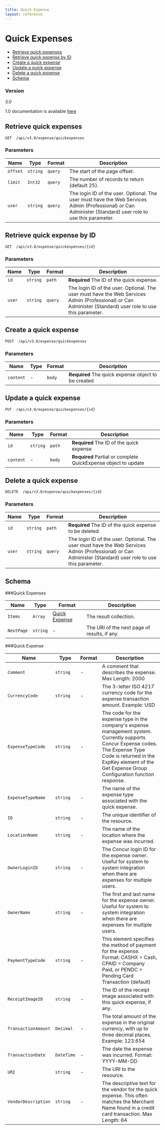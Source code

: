 ```yaml
---
title: Quick Expense 
layout: reference
---
```



# Quick Expenses

* [Retrieve quick expenses](#get)
* [Retrieve quick expense by ID](#getID)
* [Create a quick expense](#post)
* [Update a quick expense](#put)
* [Delete a quick expense](#delete)
* [Schema](#schema)

### Version
3.0

1.0 documentation is available [here](/api-reference-deprecated/version-one/quick-expense/index.html)

## <a name="get"></a>Retrieve quick expenses

    GET  /api/v3.0/expense/quickexpenses

        
### Parameters

Name | Type | Format | Description
-----|------|--------|------------			
`offset`	|	`string`	|	`query`	|	The start of the page offset.
`limit`	|	`Int32`	|	`query`	|	The number of records to return (default 25).
`user`	|	`string`	|	`query`	|	The login ID of the user. Optional. The user must have the Web Services Admin (Professional) or Can Administer (Standard) user role to use this parameter.



## <a name="getID"></a>Retrieve quick expense by ID

    GET  /api/v3.0/expense/quickexpenses/{id}


### Parameters

Name | Type | Format | Description
-----|------|--------|------------
`id`	|	`string`	|	`path`	|	**Required** The ID of the quick expense.
`user`	|	`string`	|	`query`	|	The login ID of the user. Optional. The user must have the Web Services Admin (Professional) or Can Administer (Standard) user role to use this parameter.


## <a name="post"></a>Create a quick expense

    POST  /api/v3.0/expense/quickexpenses


### Parameters

Name | Type | Format | Description
-----|------|--------|------------
`content`	|	-	|	`body`	|	**Required** The quick expense object to be created


## <a name="put"></a>Update a quick expense

    PUT  /api/v3.0/expense/quickexpenses/{id}


### Parameters

Name | Type | Format | Description
-----|------|--------|------------
`id`	|	`string`	|	`path`	|	**Required** The ID of the quick expense
`content`	|	-	|	`body`	|	**Required** Partial or complete QuickExpense object to update


## <a name="delete"></a>Delete a quick expense

    DELETE  /api/v3.0/expense/quickexpenses/{id}


### Parameters

Name | Type | Format | Description
-----|------|--------|------------
`id`	|	`string`	|	`path`	|	**Required** The ID of the quick expense to be deleted
`user`	|	`string`	|	`query`	|	The login ID of the user. Optional. The user must have the Web Services Admin (Professional) or Can Administer (Standard) user role to use this parameter.



## <a name="schema"></a>Schema


###Quick Expenses

Name | Type | Format | Description
-----|------|--------|------------
`Items`	|	`Array`	|	[Quick Expense](#quickexpense)	|	The result collection.
`NextPage`	|	`string`	|	-	|	The URI of the next page of results, if any.


###<a name="quickexpense"></a>Quick Expense

Name | Type | Format | Description
-----|------|--------|------------
`Comment`	|	`string`	|	-	|	A comment that describes the expense. Max Length: 2000
`CurrencyCode`	|	`string`	|	-	|	The 3-letter ISO 4217 currency code for the expense transaction amount. Example: USD
`ExpenseTypeCode`	|	`string`	|	-	|	The code for the expense type in the company's expense management system. Currently supports Concur Expense codes. The Expense Type Code is returned in the ExpKey element of the Get Expense Group Configuration function response.
`ExpenseTypeName`	|	`string`	|	-	|	The name of the expense type associated with the quick expense.
`ID`	|	`string`	|	-	|	The unique identifier of the resource.
`LocationName`	|	`string`	|	-	|	The name of the location where the expense was incurred.
`OwnerLoginID`	|	`string`	|	-	|	The Concur login ID for the expense owner. Useful for system to system integration when there are expenses for multiple users.
`OwnerName`	|	`string`	|	-	|	The first and last name for the expense owner. Useful for system to system integration when there are expenses for multiple users.
`PaymentTypeCode`	|	`string`	|	-	|	This element specifies the method of payment for the expense. Format: CASHX = Cash, CPAID = Company Paid, or PENDC = Pending Card Transaction (default)
`ReceiptImageID`	|	`string`	|	-	|	The ID of the receipt image associated with this quick expense, if any.
`TransactionAmount`	|	`Decimal`	|	-	|	The total amount of the expense in the original currency, with up to three decimal places. Example: 123.654
`TransactionDate`	|	`DateTime`	|	-	|	The date the expense was incurred. Format: YYYY-MM-DD
`URI`	|	`string`	|	-	|	The URI to the resource.
`VendorDescription`	|	`string`	|	-	|	The descriptive text for the vendor for the quick expense. This often matches the Merchant Name found in a credit card transaction. Max Length: 64
